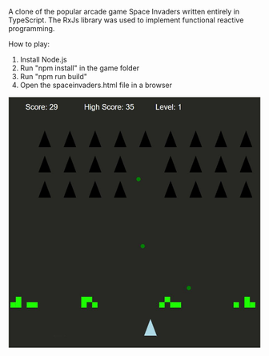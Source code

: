 A clone of the popular arcade game Space Invaders written entirely in TypeScript. The RxJs library was used to implement functional reactive programming.

How to play:
1) Install Node.js
2) Run "npm install" in the game folder
3) Run "npm run build"
4) Open the spaceinvaders.html file in a browser

![alt text](https://github.com/mazm0002/Typescript-Space-Invaders-Clone/blob/main/space_invaders.JPG?raw=true)
